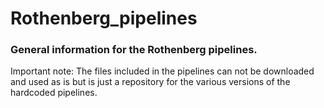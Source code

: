 # Rothenberg_pipelines
### General information for the Rothenberg pipelines.

Important note: The files included in the pipelines can not be downloaded and used as is but is just a repository for the various versions of the hardcoded pipelines.
